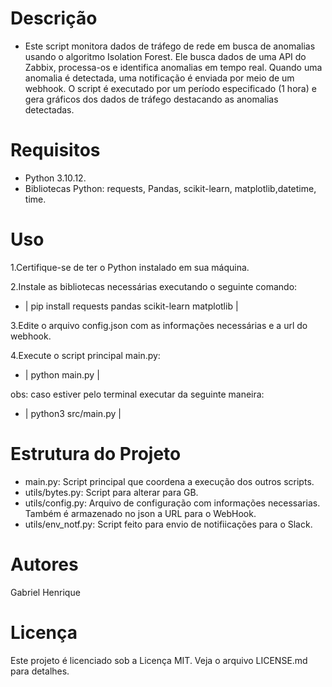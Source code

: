 # Descrição
- Este script monitora dados de tráfego de rede em busca de anomalias usando o algoritmo Isolation Forest. Ele busca dados de uma API do Zabbix, processa-os e identifica anomalias em tempo real. Quando uma anomalia é detectada, uma notificação é enviada por meio de um webhook. O script é executado por um período especificado (1 hora) e gera gráficos dos dados de tráfego destacando as anomalias detectadas.

# Requisitos
- Python 3.10.12.
- Bibliotecas Python: requests, Pandas, scikit-learn, matplotlib,datetime, time.

# Uso
1.Certifique-se de ter o Python instalado em sua máquina.

2.Instale as bibliotecas necessárias executando o seguinte comando:

- | pip install requests pandas scikit-learn matplotlib |

3.Edite o arquivo config.json com as informações necessárias e a url do webhook.

4.Execute o script principal main.py:

- | python main.py |

obs: caso estiver pelo terminal executar da seguinte maneira:

- | python3 src/main.py |

# Estrutura do Projeto
- main.py: Script principal que coordena a execução dos outros scripts.
- utils/bytes.py: Script para alterar para GB.
- utils/config.py: Arquivo de configuração com informações necessarias. Também é armazenado no json a URL para o WebHook.
- utils/env_notf.py: Script feito para envio de notifiicações para o Slack.

# Autores
Gabriel Henrique

# Licença
Este projeto é licenciado sob a Licença MIT. Veja o arquivo LICENSE.md para detalhes.